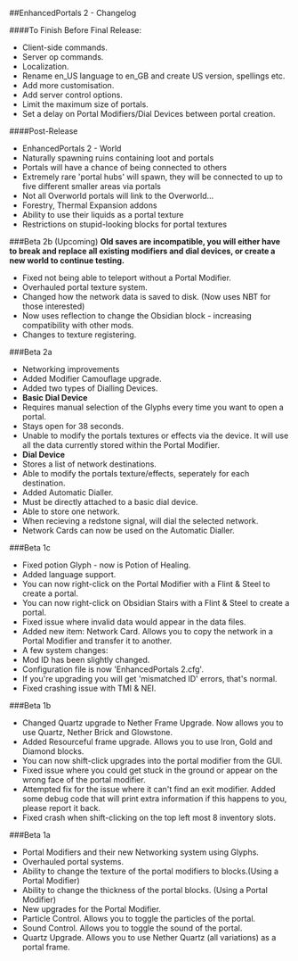 ##EnhancedPortals 2 - Changelog

####To Finish Before Final Release:
* Client-side commands.
* Server op commands.
* Localization.
* Rename en_US language to en_GB and create US version, spellings etc.
* Add more customisation.
* Add server control options.
 * Limit the maximum size of portals.
 * Set a delay on Portal Modifiers/Dial Devices between portal creation.

####Post-Release
* EnhancedPortals 2 - World
 * Naturally spawning ruins containing loot and portals
 * Portals will have a chance of being connected to others
 * Extremely rare 'portal hubs' will spawn, they will be connected to up to five different smaller areas via portals
 * Not all Overworld portals will link to the Overworld...
* Forestry, Thermal Expansion addons
 * Ability to use their liquids as a portal texture
 * Restrictions on stupid-looking blocks for portal textures

###Beta 2b (Upcoming)
**Old saves are incompatible, you will either have to break and replace all existing modifiers and dial devices, or create a new world to continue testing.**
* Fixed not being able to teleport without a Portal Modifier.
* Overhauled portal texture system.
* Changed how the network data is saved to disk. (Now uses NBT for those interested)
* Now uses reflection to change the Obsidian block - increasing compatibility with other mods.
* Changes to texture registering.

###Beta 2a
* Networking improvements
* Added Modifier Camouflage upgrade.
* Added two types of Dialling Devices.
 * **Basic Dial Device**
  * Requires manual selection of the Glyphs every time you want to open a portal.
  * Stays open for 38 seconds.
  * Unable to modify the portals textures or effects via the device. It will use all the data currently stored within the Portal Modifier.
  * **Dial Device**
  * Stores a list of network destinations.
  * Able to modify the portals texture/effects, seperately for each destination.
* Added Automatic Dialler.
 * Must be directly attached to a basic dial device.
 * Able to store one network.
 * When recieving a redstone signal, will dial the selected network.
* Network Cards can now be used on the Automatic Dialler.

###Beta 1c
* Fixed potion Glyph - now is Potion of Healing.
* Added language support.
* You can now right-click on the Portal Modifier with a Flint & Steel to create a portal.
* You can now right-click on Obsidian Stairs with a Flint & Steel to create a portal.
* Fixed issue where invalid data would appear in the data files.
* Added new item: Network Card. Allows you to copy the network in a Portal Modifier and transfer it to another.
* A few system changes:
 * Mod ID has been slightly changed.
 * Configuration file is now 'EnhancedPortals 2.cfg'.
 * If you're upgrading you will get 'mismatched ID' errors, that's normal.
* Fixed crashing issue with TMI & NEI.

###Beta 1b
* Changed Quartz upgrade to Nether Frame Upgrade. Now allows you to use Quartz, Nether Brick and Glowstone.
* Added Resourceful frame upgrade. Allows you to use Iron, Gold and Diamond blocks.
* You can now shift-click upgrades into the portal modifier from the GUI.
* Fixed issue where you could get stuck in the ground or appear on the wrong face of the portal modifier.
* Attempted fix for the issue where it can't find an exit modifier. Added some debug code that will print extra information if this happens to you, please report it back.
* Fixed crash when shift-clicking on the top left most 8 inventory slots.

###Beta 1a
* Portal Modifiers and their new Networking system using Glyphs.
* Overhauled portal systems.
* Ability to change the texture of the portal modifiers to blocks.(Using a Portal Modifier)
* Ability to change the thickness of the portal blocks. (Using a Portal Modifier)
* New upgrades for the Portal Modifier.
 * Particle Control. Allows you to toggle the particles of the portal.
 * Sound Control. Allows you to toggle the sound of the portal.
 * Quartz Upgrade. Allows you to use Nether Quartz (all variations) as a portal frame.